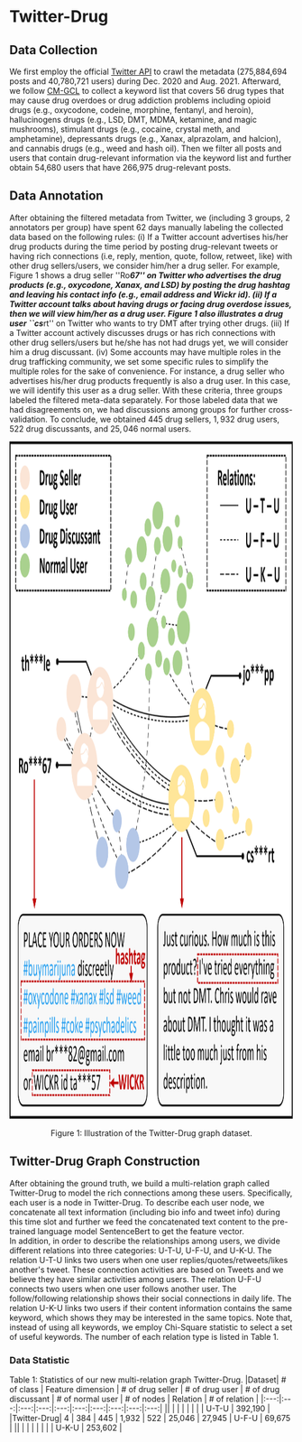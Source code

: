 




# Twitter-Drug 




## Data Collection 
We first employ the official [Twitter API](https://developer.x.com/en/docs/x-api) to crawl the metadata (275,884,694 posts and 40,780,721 users) during Dec. 2020 and Aug. 2021. 
Afterward, we follow [CM-GCL](https://github.com/graphprojects/CM-GCL) to collect a keyword list that covers 56 drug types that may cause drug overdoes or drug addiction problems including opioid drugs (e.g., oxycodone, codeine, morphine, fentanyl, and heroin), hallucinogens drugs (e.g., LSD, DMT, MDMA, ketamine, and magic mushrooms), stimulant drugs (e.g., cocaine, crystal meth, and amphetamine), depressants drugs (e.g., Xanax, alprazolam, and halcion), and cannabis drugs (e.g., weed and hash oil). 
Then we filter all posts and users that contain drug-relevant information via the keyword list and further obtain 54,680 users that have 266,975 drug-relevant posts.


## Data Annotation 
After obtaining the filtered metadata from Twitter, we (including 3 groups, 2 annotators per group) have spent 62 days manually labeling the collected data based on the following rules: 
(i) If a Twitter account advertises his/her drug products during the time period by posting drug-relevant tweets or having rich connections (i.e, reply, mention, quote, follow, retweet, like) with other drug sellers/users, we consider him/her a drug seller. 
For example, Figure 1 shows a drug seller ''Ro***67'' on Twitter who advertises the drug products (e.g., oxycodone, Xanax, and LSD) by posting the drug hashtag and leaving his contact info (e.g., email address and Wickr id). 
(ii) If a Twitter account talks about having drugs or facing drug overdose issues, then we will view him/her as a drug user.
Figure 1 also illustrates a drug user ``cs***rt'' on Twitter who wants to try DMT after trying other drugs. 
(iii) If a Twitter account actively discusses drugs or has rich connections with other drug sellers/users but he/she has not had drugs yet, we will consider him a drug discussant. 
(iv) Some accounts may have multiple roles in the drug trafficking community, we set some specific rules to simplify the multiple roles for the sake of convenience. 
For instance, a drug seller who advertises his/her drug products frequently is also a drug user. In this case, we will identify this user as a drug seller. 
With these criteria, three groups labeled the filtered meta-data separately. 
For those labeled data that we had disagreements on, we had discussions among groups for further cross-validation. 
To conclude, we obtained $445$ drug sellers, $1,932$ drug users, $522$ drug discussants, and $25,046$ normal users. 
<div align="center">
<img src="https://github.com/graphprojects/AD-GSMOTE/blob/main/figs/data.png" width="1200", height="1200" alt="Illustration of the Twitter-Drug graph dataset">
<p>Figure 1: Illustration of the Twitter-Drug graph dataset.</p>
</div>

## Twitter-Drug Graph Construction 
After obtaining the ground truth, we build a multi-relation graph called Twitter-Drug to model the rich connections among these users. 
Specifically, each user is a node in Twitter-Drug. 
To describe each user node, we concatenate all text information (including bio info and tweet info) during this time slot and further we feed the concatenated text content to the pre-trained language model SentenceBert to get the feature vector.  
In addition, in order to describe the relationships among users, we divide different relations into three categories: U-T-U, U-F-U, and U-K-U. 
The relation U-T-U links two users when one user replies/quotes/retweets/likes another's tweet. 
These connection activities are based on Tweets and we believe they have similar activities among users. 
The relation U-F-U connects two users when one user follows another user. 
The follow/following relationship shows their social connections in daily life. 
The relation U-K-U links two users if their content information contains the same keyword, which shows they may be interested in the same topics. 
Note that, instead of using all keywords, we employ Chi-Square statistic to select a set of useful keywords. The number of each relation type is listed in Table 1. 


### Data Statistic 
Table 1: Statistics of our new multi-relation graph Twitter-Drug.
|Dataset| # of class | Feature dimension | # of drug seller | # of drug user | # of drug discussant | # of normal user | # of nodes | Relation | # of relation |
|:---:|:---:|:---:|:---:|:---:|:---:|:---:|:---:|:---:|:---:|
||  |  |  |  |  | | | U-T-U | 392,190 |
|Twitter-Drug| 4 | 384 |  445 | 1,932 | 522 | 25,046 | 27,945 | U-F-U | 69,675 |
||  | |  |  |  | |  | U-K-U | 253,602 |
